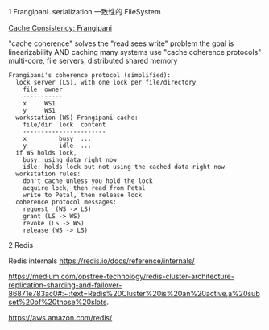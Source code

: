 1 Frangipani. serialization 一致性的 FileSystem

[Cache Consistency: Frangipani](https://pdos.csail.mit.edu/6.824/notes/l-frangipani.txt)

"cache coherence" solves the "read sees write" problem
  the goal is linearizability AND caching
  many systems use "cache coherence protocols"
    multi-core, file servers, distributed shared memory

```
Frangipani's coherence protocol (simplified):
  lock server (LS), with one lock per file/directory
    file  owner
    -----------
​    x     WS1
​    y     WS1
  workstation (WS) Frangipani cache:
    file/dir  lock  content
    -----------------------
​    x         busy  ...
​    y         idle  ...
  if WS holds lock,
​    busy: using data right now
​    idle: holds lock but not using the cached data right now
  workstation rules:
​    don't cache unless you hold the lock
​    acquire lock, then read from Petal
​    write to Petal, then release lock
  coherence protocol messages:
​    request  (WS -> LS)
​    grant (LS -> WS)
​    revoke (LS -> WS)
​    release (WS -> LS)
```



2 Redis

Redis internals https://redis.io/docs/reference/internals/

https://medium.com/opstree-technology/redis-cluster-architecture-replication-sharding-and-failover-86871e783ac0#:~:text=Redis%20Cluster%20is%20an%20active,a%20subset%20of%20those%20slots.

https://aws.amazon.com/redis/